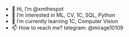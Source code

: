 - 👋 Hi, I’m @xmthespot
- 👀 I’m interested in ML, CV, 1C, SQL, Python
- 🌱 I’m currently learning 1C, Computer Vision
- 📫 How to reach me? telegram: @mirage10109
